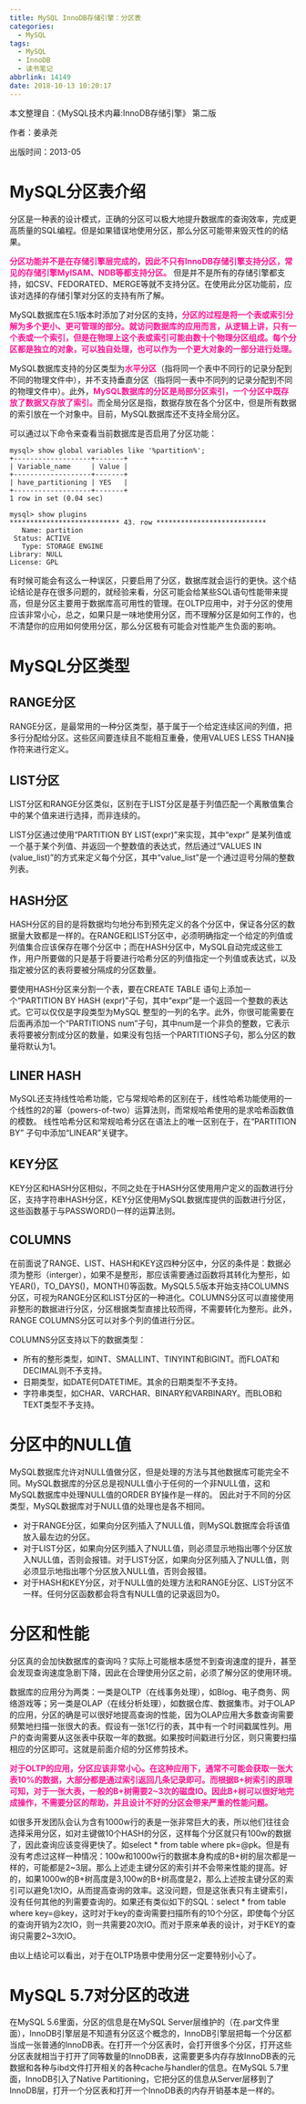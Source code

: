 ```yaml
---
title: MySQL InnoDB存储引擎：分区表
categories:
  - MySQL
tags:
  - MySQL
  - InnoDB
  - 读书笔记
abbrlink: 14149
date: 2018-10-13 10:20:17
---
```


本文整理自：《MySQL技术内幕:InnoDB存储引擎》 第二版 

作者：姜承尧

出版时间：2013-05

<!-- more -->

# MySQL分区表介绍
分区是一种表的设计模式，正确的分区可以极大地提升数据库的查询效率，完成更高质量的SQL编程。但是如果错误地使用分区，那么分区可能带来毁灭性的的结果。

<font color=DeepPink>**分区功能并不是在存储引擎层完成的，因此不只有InnoDB存储引擎支持分区，常见的存储引擎MyISAM、NDB等都支持分区。**</font> 但是并不是所有的存储引擎都支持，如CSV、FEDORATED、MERGE等就不支持分区。在使用此分区功能前，应该对选择的存储引擎对分区的支持有所了解。

MySQL数据库在5.1版本时添加了对分区的支持，<font color=DeepPink>**分区的过程是将一个表或索引分解为多个更小、更可管理的部分。就访问数据库的应用而言，从逻辑上讲，只有一个表或一个索引，但是在物理上这个表或索引可能由数十个物理分区组成。每个分区都是独立的对象，可以独自处理，也可以作为一个更大对象的一部分进行处理。**</font>

MySQL数据库支持的分区类型为<font color=DeepPink>**水平分区**</font>（指将同一个表中不同行的记录分配到不同的物理文件中），并不支持垂直分区（指将同一表中不同列的记录分配到不同的物理文件中）。此外，<font color=DeepPink>**MySQL数据库的分区是局部分区索引，一个分区中既存放了数据又存放了索引。**</font>而全局分区是指，数据存放在各个分区中，但是所有数据的索引放在一个对象中。目前，MySQL数据库还不支持全局分区。

可以通过以下命令来查看当前数据库是否启用了分区功能：
```
mysql> show global variables like '%partition%';
+-------------------+-------+
| Variable_name     | Value |
+-------------------+-------+
| have_partitioning | YES   |
+-------------------+-------+
1 row in set (0.04 sec)
 
mysql> show plugins
*************************** 43. row ***************************
   Name: partition
 Status: ACTIVE
   Type: STORAGE ENGINE
Library: NULL
License: GPL
```
有时候可能会有这么一种误区，只要启用了分区，数据库就会运行的更快。这个结论结论是存在很多问题的，就经验来看，分区可能会给某些SQL语句性能带来提高，但是分区主要用于数据库高可用性的管理。在OLTP应用中，对于分区的使用应该非常小心，总之，如果只是一味地使用分区，而不理解分区是如何工作的，也不清楚你的应用如何使用分区，那么分区极有可能会对性能产生负面的影响。

# MySQL分区类型
## RANGE分区
RANGE分区，是最常用的一种分区类型，基于属于一个给定连续区间的列值，把多行分配给分区。这些区间要连续且不能相互重叠，使用VALUES LESS THAN操作符来进行定义。
## LIST分区
LIST分区和RANGE分区类似，区别在于LIST分区是基于列值匹配一个离散值集合中的某个值来进行选择，而非连续的。

LIST分区通过使用“PARTITION BY LIST(expr)”来实现，其中“expr” 是某列值或一个基于某个列值、并返回一个整数值的表达式，然后通过“VALUES IN (value_list)”的方式来定义每个分区，其中“value_list”是一个通过逗号分隔的整数列表。
## HASH分区
HASH分区的目的是将数据均匀地分布到预先定义的各个分区中，保证各分区的数据量大致都是一样的。在RANGE和LIST分区中，必须明确指定一个给定的列值或列值集合应该保存在哪个分区中；而在HASH分区中，MySQL自动完成这些工作，用户所要做的只是基于将要进行哈希分区的列值指定一个列值或表达式，以及指定被分区的表将要被分隔成的分区数量。

要使用HASH分区来分割一个表，要在CREATE TABLE 语句上添加一个“PARTITION BY HASH (expr)”子句，其中“expr”是一个返回一个整数的表达式。它可以仅仅是字段类型为MySQL 整型的一列的名字。此外，你很可能需要在后面再添加一个“PARTITIONS num”子句，其中num是一个非负的整数，它表示表将要被分割成分区的数量，如果没有包括一个PARTITIONS子句，那么分区的数量将默认为1。
## LINER HASH
MySQL还支持线性哈希功能，它与常规哈希的区别在于，线性哈希功能使用的一个线性的2的幂（powers-of-two）运算法则，而常规哈希使用的是求哈希函数值的模数。
线性哈希分区和常规哈希分区在语法上的唯一区别在于，在“PARTITION BY” 子句中添加“LINEAR”关键字。
## KEY分区
KEY分区和HASH分区相似，不同之处在于HASH分区使用用户定义的函数进行分区，支持字符串HASH分区，KEY分区使用MySQL数据库提供的函数进行分区，这些函数基于与PASSWORD()一样的运算法则。
## COLUMNS
在前面说了RANGE、LIST、HASH和KEY这四种分区中，分区的条件是：数据必须为整形（interger），如果不是整形，那应该需要通过函数将其转化为整形，如YEAR()，TO_DAYS()，MONTH()等函数。MySQL5.5版本开始支持COLUMNS分区，可视为RANGE分区和LIST分区的一种进化。COLUMNS分区可以直接使用非整形的数据进行分区，分区根据类型直接比较而得，不需要转化为整形。此外，RANGE COLUMNS分区可以对多个列的值进行分区。

COLUMNS分区支持以下的数据类型：
* 所有的整形类型，如INT、SMALLINT、TINYINT和BIGINT。而FLOAT和DECIMAL则不予支持。
* 日期类型，如DATE何DATETIME。其余的日期类型不予支持。
* 字符串类型，如CHAR、VARCHAR、BINARY和VARBINARY。而BLOB和TEXT类型不予支持。

# 分区中的NULL值
MySQL数据库允许对NULL值做分区，但是处理的方法与其他数据库可能完全不同。MySQL数据库的分区总是视NULL值小于任何的一个非NULL值，这和MySQL数据库中处理NULL值的ORDER BY操作是一样的。 因此对于不同的分区类型，MySQL数据库对于NULL值的处理也是各不相同。

* 对于RANGE分区，如果向分区列插入了NULL值，则MySQL数据库会将该值放入最左边的分区。
* 对于LIST分区，如果向分区列插入了NULL值，则必须显示地指出哪个分区放入NULL值，否则会报错。对于LIST分区，如果向分区列插入了NULL值，则必须显示地指出哪个分区放入NULL值，否则会报错。
* 对于HASH和KEY分区，对于NULL值的处理方法和RANGE分区、LIST分区不一样。任何分区函数都会将含有NULL值的记录返回为0。

# 分区和性能
分区真的会加快数据库的查询吗？实际上可能根本感觉不到查询速度的提升，甚至会发现查询速度急剧下降，因此在合理使用分区之前，必须了解分区的使用环境。

数据库的应用分为两类：一类是OLTP（在线事务处理），如Blog、电子商务、网络游戏等；另一类是OLAP（在线分析处理），如数据仓库、数据集市。对于OLAP的应用，分区的确是可以很好地提高查询的性能，因为OLAP应用大多数查询需要频繁地扫描一张很大的表。假设有一张1亿行的表，其中有一个时间戳属性列。用户的查询需要从这张表中获取一年的数据。如果按时间戳进行分区，则只需要扫描相应的分区即可。这就是前面介绍的分区修剪技术。

<font color=DeepPink>**对于OLTP的应用，分区应该非常小心。在这种应用下，通常不可能会获取一张大表10%的数据，大部分都是通过索引返回几条记录即可。而根据B+树索引的原理可知，对于一张大表，一般的B+树需要2~3次的磁盘IO。因此B+树可以很好地完成操作，不需要分区的帮助，并且设计不好的分区会带来严重的性能问题。**</font>

如很多开发团队会认为含有1000w行的表是一张非常巨大的表，所以他们往往会选择采用分区，如对主键做10个HASH的分区，这样每个分区就只有100w的数据了，因此查询应该变得更快了。如select * from table where pk=@pk。但是有没有考虑过这样一种情况：100w和1000w行的数据本身构成的B+树的层次都是一样的，可能都是2\~3层。那么上述走主键分区的索引并不会带来性能的提高。好的，如果1000w的B+树高度是3,100w的B+树高度是2，那么上述按主键分区的索引可以避免1次IO，从而提高查询的效率。这没问题，但是这张表只有主键索引，没有任何其他的列需要查询的。如果还有类似如下的SQL：select * from table where key=@key，这时对于key的查询需要扫描所有的10个分区，即使每个分区的查询开销为2次IO，则一共需要20次IO。而对于原来单表的设计，对于KEY的查询只需要2~3次IO。

由以上结论可以看出，对于在OLTP场景中使用分区一定要特别小心了。

# MySQL 5.7对分区的改进
在MySQL 5.6里面，分区的信息是在MySQL Server层维护的（在.par文件里面），InnoDB引擎层是不知道有分区这个概念的，InnoDB引擎层把每一个分区都当成一张普通的InnoDB表。在打开一个分区表时，会打开很多个分区，打开这些分区表就相当于打开了同等数量的InnoDB表，这需要更多内存存放InnoDB表的元数据和各种与ibd文件打开相关的各种cache与handler的信息。在MySQL 5.7里面，InnoDB引入了Native Partitioning，它把分区的信息从Server层移到了InnoDB层，打开一个分区表和打开一个InnoDB表的内存开销基本是一样的。

